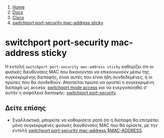 <!-- -
Title: switchport port-security mac-address sticky
First Published: 2011-09-29
- -->

<ol class="breadcrumb">
<li><a href="/">Home</a></li>
<li><a href="/docs/">Docs</a></li>
<li><a href="/docs/cisco/">Cisco</a></li>
<li><a href="/docs/cisco/switchport-port-security-mac-address-sticky.el.html">switchport port-security mac-address sticky</a></li>
</ol>

switchport port-security mac-address sticky
===========================================

Η εντολή `switchport port-security mac-address sticky` καθορίζει ότι οι 
φυσικές διευθύνσεις MAC που δικαιούνται να επικοινωνούν μέσω της 
συγκεκριμένης διεπαφής, είναι αυτές που είναι ήδη συνδεδεμένες, ή οι 
πρώτες που θα συνδεθούν. Απαιτείται πρώτα να οριστεί η συγκεκριμένη 
διεπαφή ως access: [switchport mode access](/docs/cisco/switchport-mode-access.el.html) 
και να ενεργοποιηθεί σ' αυτήν η ασφάλεια διεπαφής: [switchport port-security](/docs/cisco/switchport-port-security.el.html). 

Δείτε επίσης
------------

*   Εναλλακτικά, μπορείτε να καθορίσετε ρητά ότι η διεπαφή θα επιτρέπει 
    μόνο συγκεκριμένες φυσικές διευθύνσεις MAC που θα ορίσετε, με την 
    εντολή [switchport port-security mac-address $MAC-ADDRESS](/docs/cisco/switchport-port-security-mac-address.el.html).
